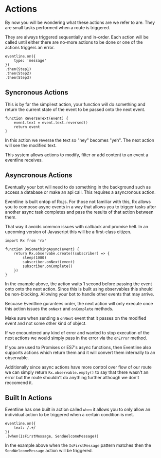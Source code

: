 # Actions

By now you will be wondering what these actions are we refer to are. They
are small tasks performed when a route is triggered.

They are always triggered sequentially and in-order. Each action will be
called until either there are no-more actions to be done or one of the
actions triggers an error.

```
eventline.on({
    type: 'message'
})
.then(Step1)
.then(Step2)
.then(Step3)
```

## Syncronous Actions

This is by far the simpilest action, your function will do something and
return the current state of the event to be passed onto the next event.

```
function ReverseText(event) {
    event.text = event.text.reversed()
    return event
}
```

In this action we reverse the text so "hey" becomes "yeh". The next action
will see the modified text. 

This system allows actions to modify, filter or add content to an event
a eventline receives.

## Asyncronous Actions

Eventually your bot will need to do something in the background such as
access a database or make an api call. This requires a asyncronous action.

Eventline is built ontop of Rx.js. For those not familiar with this, Rx
allows you to compose async events in a way that allows you to trigger tasks after
another async task completes and pass the results of that action between them.

That way it avoids common issues with callback and promise hell. In an upcoming
version of Javascript this will be a first-class citizen.

```
import Rx from 'rx'

function DoSomethingAsync(event) {
    return Rx.observabe.create((subscriber) => {
        sleep(1000)
        subscriber.onNext(event)
        subscriber.onComplete()
    })
}
```

In the example above, the action waits 1 second before passing the event
onto onto the next action. Since this is built using observables this should
be non-blocking. Allowing your bot to handle other events that may
arrive.

Becuase Eventline gurantees order, the next action will only execute
once this action issues the `onNext` and `onComplete` methods.

Make sure when sending a `onNext` event that it passes on the modified event and not some other kind of object.

If we encountered any kind of error and wanted to stop execution of the next
actions we would simply pass in the error via the `onError` method.

If you are used to Promises or ES7's async functions, then Eventline also supports actions which return them and it will convert them internally to an observable. 

Additionally since async actions have more control over flow of our route
we can simply return `Rx.observable.empty()` to say that there wasn't an error
but the route shouldn't do anything further although we don't reccomend it.

## Built In Actions

Eventline has one built in action called `when` it allows you to
only allow an individual action to be triggered when a certain
condition is met.

```
eventline.on({
    text: /.+/
})
.(when(IsFirstMessage, SendWelcomeMessage))
```

In the example above when the `IsFirstMessage` pattern matches
then the `SendWelcomeMessage` action will be triggered.